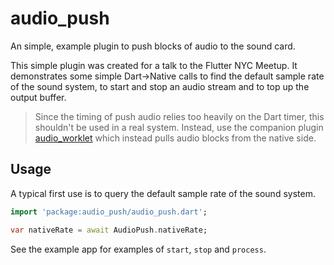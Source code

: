 # audio_push

An simple, example plugin to push blocks of audio to the sound card.

This simple plugin was created for a talk to the Flutter NYC Meetup.
It demonstrates some simple Dart->Native calls to find the default
sample rate of the sound system, to start and stop an audio stream
and to top up the output buffer.

> Since the timing of push audio relies too heavily
on the Dart timer, this shouldn't be used in a real system. Instead, use
the companion plugin [audio_worklet](https://github.com/richardheap/audio_worklet) which instead
pulls audio blocks from the native side.

## Usage

A typical first use is to query the default sample rate of the sound system.

```dart
import 'package:audio_push/audio_push.dart';

var nativeRate = await AudioPush.nativeRate;
```

See the example app for examples of `start`, `stop` and `process`.